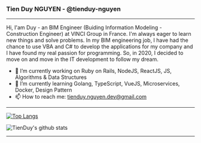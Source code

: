 ### Tien Duy NGUYEN - @tienduy-nguyen
---

Hi, I'am Duy - an BIM Engineer (Buiding Information Modeling - Construction Engineer) at VINCI Group in France. I'm always eager to learn new things and solve problems. In my BIM engineering job, I have had the chance to use VBA and C# to develop the applications for my company and I have found my real passion for programming. So, in 2020, I decided to move on and move in the IT development to follow my dream.

- 🔭 I’m currently working on Ruby on Rails, NodeJS, ReactJS, JS, Algorithms & Data Structures
- 🌱 I’m currently learning Golang, TypeScript, VueJS, Microservices, Docker, Design Pattern
- 📫 How to reach me: tienduy.nguyen.dev@gmail.com

---

[![Top Langs](https://github-readme-stats.vercel.app/api/top-langs/?username=tienduy-nguyen&theme=dracula)](https://github.com/tienduy-nguyen/tienduy-nguyen)

![TienDuy's github stats](https://github-readme-stats.vercel.app/api?username=tienduy-nguyen&show_icons=true&theme=dracula)


---
<!--
**tienduy-nguyen/tienduy-nguyen** is a ✨ _special_ ✨ repository because its `README.md` (this file) appears on your GitHub profile.

Here are some ideas to get you started:

- 🔭 I’m currently working on ...
- 🌱 I’m currently learning ...
- 👯 I’m looking to collaborate on ...
- 🤔 I’m looking for help with ...
- 💬 Ask me about ...
- 📫 How to reach me: ...
- 😄 Pronouns: ...
- ⚡ Fun fact: ...
-->
